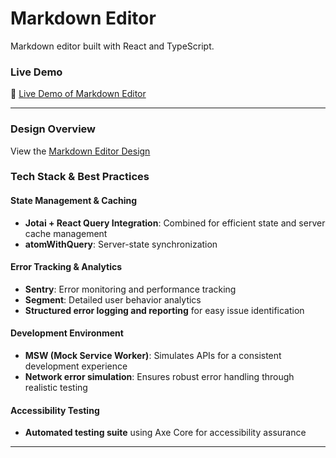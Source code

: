 # Markdown Editor
Markdown editor built with React and TypeScript.

### Live Demo
🚀 [Live Demo of Markdown Editor](https://markdown-editor-silk.vercel.app/)

---

### Design Overview
View the [Markdown Editor Design](https://link.excalidraw.com/l/3hrubIdVBrb/7EsKd1I14s5)

### Tech Stack & Best Practices

#### **State Management & Caching**
- **Jotai + React Query Integration**: Combined for efficient state and server cache management
- **atomWithQuery**: Server-state synchronization

#### **Error Tracking & Analytics**
- **Sentry**: Error monitoring and performance tracking
- **Segment**: Detailed user behavior analytics
- **Structured error logging and reporting** for easy issue identification

#### **Development Environment**
- **MSW (Mock Service Worker)**: Simulates APIs for a consistent development experience
- **Network error simulation**: Ensures robust error handling through realistic testing

#### **Accessibility Testing**
- **Automated testing suite** using Axe Core for accessibility assurance

---

